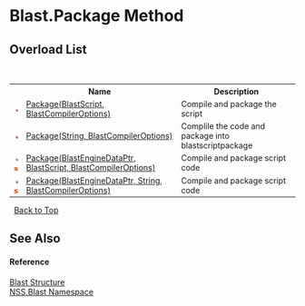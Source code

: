 # Blast.Package Method 
 


## Overload List
&nbsp;<table><tr><th></th><th>Name</th><th>Description</th></tr><tr><td>![Public method](media/pubmethod.gif "Public method")</td><td><a href="M_NSS_Blast_Blast_Package_2">Package(BlastScript, BlastCompilerOptions)</a></td><td>
Compile and package the script</td></tr><tr><td>![Public method](media/pubmethod.gif "Public method")</td><td><a href="M_NSS_Blast_Blast_Package_3">Package(String, BlastCompilerOptions)</a></td><td>
Complile the code and package into blastscriptpackage</td></tr><tr><td>![Public method](media/pubmethod.gif "Public method")![Static member](media/static.gif "Static member")</td><td><a href="M_NSS_Blast_Blast_Package">Package(BlastEngineDataPtr, BlastScript, BlastCompilerOptions)</a></td><td>
Compile and package script code</td></tr><tr><td>![Public method](media/pubmethod.gif "Public method")![Static member](media/static.gif "Static member")</td><td><a href="M_NSS_Blast_Blast_Package_1">Package(BlastEngineDataPtr, String, BlastCompilerOptions)</a></td><td>
Compile and package script code</td></tr></table>&nbsp;
<a href="#blast.package-method">Back to Top</a>

## See Also


#### Reference
<a href="T_NSS_Blast_Blast">Blast Structure</a><br /><a href="N_NSS_Blast">NSS.Blast Namespace</a><br />